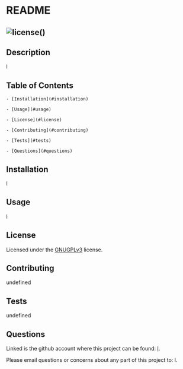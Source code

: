 
  # README

  ## ![license](https://img.shields.io/badge/license-GNUGPLv3-yellow)()

  ## Description

  l

  ## Table of Contents

    - [Installation](#installation)

    - [Usage](#usage)

    - [License](#license)

    - [Contributing](#contributing)

    - [Tests](#tests)

    - [Questions](#questions)

  ## Installation

  l

  ## Usage

  l

  ## License

  Licensed under the [GNUGPLv3]() license.

  ## Contributing

  undefined

  ## Tests

  undefined

  ## Questions

  Linked is the github account where this project can be found: [l](https://github.com/l).
  
  Please email questions or concerns about any part of this project to: l.
